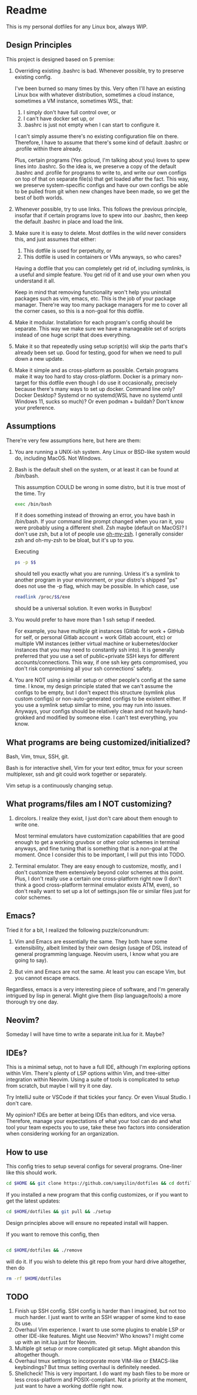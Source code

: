 # Readme

This is my personal dotfiles for any Linux box, always WIP.

## Design Principles

This project is designed based on 5 premise:

1. Overriding existing .bashrc is bad. Whenever possible, try to preserve
   existing config.

   I've been burned so many times by this. Very often I'll have an
   existing Linux box with whatever distribution, sometimes a cloud
   instance, sometimes a VM instance, sometimes WSL, that:
   1. I simply don't have full control over, or
   2. I can't have docker set up, or
   3. .bashrc is just not empty when I can start to configure it.

   I can't simply assume there's no existing configuration file on
   there.  Therefore, I have to assume that there's some kind of default
   .bashrc or .profile within there already.

   Plus, certain programs (Yes gcloud, I'm talking about you) loves to
   spew lines into .bashrc. So the idea is, we preserve a copy of the
   default .bashrc and .profile for programs to write to, and write our
   own configs on top of that on separate file(s) that get loaded after
   the fact. This way, we preserve system-specific configs and have our
   own configs be able to be pulled from git when new changes have been
   made, so we get the best of both worlds.
2. Whenever possible, try to use links. This follows the previous
   principle, insofar that if certain programs love to spew into our
   .bashrc, then keep the default .bashrc in place and load the link.
3. Make sure it is easy to delete. Most dotfiles in the wild never
   considers this, and just assumes that either:
   1. This dotfile is used for perpetuity, or
   2. This dotfile is used in containers or VMs anyways, so who cares?

   Having a dotfile that you can completely get rid of, including
   symlinks, is a useful and simple feature. You get rid of it and use
   your own when you understand it all.

   Keep in mind that removing functionality won't help you uninstall
   packages such as vim, emacs, etc. This is the job of your package
   manager. There're way too many package managers for me to cover all
   the corner cases, so this is a non-goal for this dotfile.

4. Make it modular. Installation for each program's config should be
   separate. This way we make sure we have a manageable set of scripts
   instead of one huge script that does everything.

5. Make it so that repeatedly using setup script(s) will skip the parts
   that's already been set up. Good for testing, good for when we need to
   pull down a new update.

6. Make it simple and as cross-platform as possible. Certain programs
   make it way too hard to stay cross-platform. Docker is a primary
   non-target for this dotfile even though I do use it occasionally,
   precisely because there's many ways to set up docker. Command line
   only? Docker Desktop? Systemd or no systemd(WSL have no systemd until
   Windows 11, sucks so much)? Or even podman + buildah? Don't know your
   preference.

## Assumptions

There're very few assumptions here, but here are them:

1. You are running a UNIX-ish system. Any Linux or BSD-like system would
   do, including MacOS. Not Windows.

2. Bash is the default shell on the system, or at least it can be found
   at /bin/bash.

   This assumption COULD be wrong in some distro, but it is true most
   of the time. Try
   ```bash
   exec /bin/bash
   ```
   If it does something instead of throwing an error, you have bash in
   /bin/bash. If your command line prompt changed when you ran it, you
   were probably using a different shell.  Zsh maybe (default on MacOS)?
   I don't use zsh, but a lot of people use
   [oh-my-zsh](https://ohmyz.sh/). I generally consider zsh and
   oh-my-zsh to be bloat, but it's up to you.

   Executing
   ```bash
   ps -p $$
   ```
   should tell you exactly what you are running. Unless it's a symlink
   to another program in your environment, or your distro's shipped "ps"
   does not use the -p flag, which may be possible. In which case, use
   ```bash
   readlink /proc/$$/exe
   ```
   should be a universal solution. It even works in Busybox!

3. You would prefer to have more than 1 ssh setup if needed.

   For example, you have multiple git instances (Gitlab for work +
   GitHub for self, or personal Gitlab account + work Gitlab account,
   etc) or multiple VM instances (either virtual machine or
   kubernetes/docker instances that you may need to constantly ssh into). It is
   generally preferred that you use a set of public+private SSH keys for
   different accounts/connections. This way, if one ssh key gets
   compromised, you don't risk compromising all your ssh connections'
   safety. 

4. You are NOT using a similar setup or other people's config at the
   same time. I know, my design principle stated that we can't assume
   the configs to be empty, but I don't expect this structure (symlink
   plus custom configs) or non-auto-generated configs to be existent
   either. If you use a symlink setup similar to mine, you may run into
   issues. Anyways, your configs should be relatively clean and not
   heavily hand-grokked and modified by someone else. I can't test
   everything, you know.

## What programs are being customized/initialized?

Bash, Vim, tmux, SSH, git.

Bash is for interactive shell, Vim for your text editor, tmux for your
screen multiplexer, ssh and git could work together or separately.

Vim setup is a continuously changing setup.

## What programs/files am I NOT customizing?

1. dircolors. I realize they exist, I just don't care about them enough
   to write one.  

   Most terminal emulators have customization capabilities that are good
   enough to get a working gruvbox or other color schemes in terminal
   anyways, and fine tuning that is something that is a non-goal at the
   moment. Once I consider this to be important, I will put this into
   TODO.

2. Terminal emulator. They are easy enough to customize, mostly, and I
   don't customize them extensively beyond color schemes at this point.
   Plus, I don't really use a certain one cross-platform right now (I
   don't think a good cross-platform terminal emulator exists ATM,
   even), so don't really want to set up a lot of settings.json file or
   similar files just for color schemes. 

## Emacs?

Tried it for a bit, I realized the following puzzle/conundrum:

1. Vim and Emacs are essentially the same. They both have some
   extensibility, albeit limited by their own design (usage of DSL
   instead of general programming language. Neovim users, I know what
   you are going to say).

2. But vim and Emacs are not the same. At least you can escape Vim, but
   you cannot escape emacs.

Regardless, emacs is a very interesting piece of software, and I'm
generally intrigued by lisp in general. Might give them (lisp
language/tools) a more thorough try one day.

## Neovim?

Someday I will have time to write a separate init.lua for it. Maybe?

## IDEs?

This is a minimal setup, not to have a full IDE, although I'm exploring
options within Vim. There's plenty of LSP options within Vim, and
tree-sitter integration within Neovim. Using a suite of tools is
complicated to setup from scratch, but maybe I will try it one day.

Try IntelliJ suite or VSCode if that tickles your fancy. Or
even Visual Studio. I don't care.

My opinion? IDEs are better at being IDEs than editors, and vice versa.
Therefore, manage your expectations of what your tool can do and what
tool your team expects you to use, take these two factors into
consideration when considering working for an organization.

## How to use


This config tries to setup several configs for several programs.
One-liner like this should work. 

```bash
cd $HOME && git clone https://github.com/samyilin/dotfiles && cd dotfiles && ./setup

```
If you installed a new program that this config customizes, or if you
want to get the latest updates:

```bash
cd $HOME/dotfiles && git pull && ./setup
```

Design principles above will ensure no repeated install will
happen.

If you want to remove this config, then

```bash

cd $HOME/dotfiles && ./remove

```
will do it. If you wish to delete this git repo from your hard drive
altogether, then do

```bash
rm -rf $HOME/dotfiles
```
## TODO

1. Finish up SSH config. SSH config is harder than I imagined, but not
   too much harder. I just want to write an SSH wrapper of some kind to
   ease its use.
2. Overhaul Vim experience. I want to use some plugins to enable LSP or
   other IDE-like features. Might use Neovim? Who knows? I might come up
   with an init.lua just for Neovim.
3. Multiple git setup or more complicated git setup. Might abandon this
   altogether though. 
4. Overhaul tmux settings to incorporate more VIM-like or EMACS-like
   keybindings? But tmux setting overhaul is definitely needed.
5. Shellcheck! This is very important. I do want my bash files to be
   more or less cross-platform and POSIX-compliant. Not a priority at
   the moment, just want to have a working dotfile right now.
